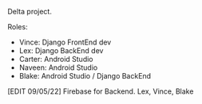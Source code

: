 Delta project.

Roles:
- Vince: Django FrontEnd dev
- Lex: Django BackEnd dev
- Carter: Android Studio
- Naveen: Android Studio
- Blake: Android Studio / Django BackEnd

[EDIT 09/05/22] Firebase for Backend. Lex, Vince, Blake
